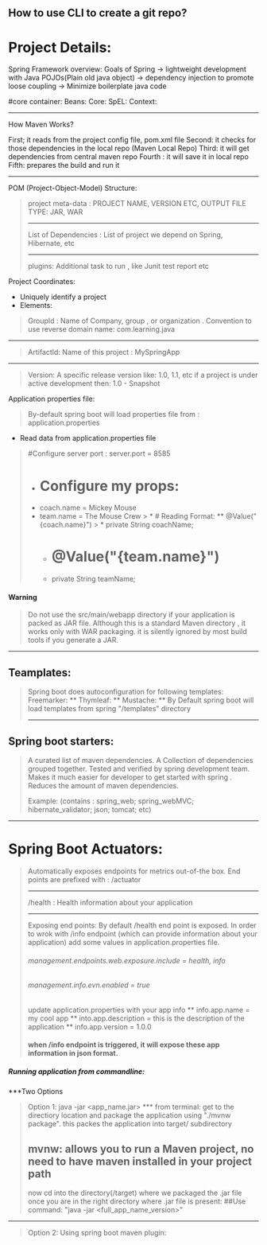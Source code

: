 ## How to use CLI to create a git repo?

# Project Details:
Spring Framework overview:
Goals of Spring -> lightweight development with Java POJOs(Plain old java object)
-> dependency injection to promote loose coupling
-> Minimize boilerplate java code

#core container:
Beans:
Core:
SpEL:
Context:

*******
How Maven Works?

First; it reads from the project config file, pom.xml file
Second: it checks for those dependencies in the local repo (Maven Local Repo)
Third: it will get dependencies from central maven repo
Fourth : it will save it in local repo
Fifth: prepares the build and run it
**********

POM (Project-Object-Model) Structure:
> project meta-data : PROJECT NAME, VERSION ETC, OUTPUT FILE TYPE: JAR, WAR
> ********
> List of Dependencies : List of project we depend on Spring, Hibernate, etc
> *******
> plugins: Additional task to run , like Junit test report etc
>
Project Coordinates:
* Uniquely identify a project
* Elements:
> GroupId : Name of Company, group , or organization . Convention to use reverse domain name: com.learning.java
*****
> ArtifactId: Name of this project : MySpringApp
*** 
> Version: A specific release version like: 1.0, 1.1, etc
> if a project is under active development then: 1.0 - Snapshot
>

Application properties file:
> By-default spring boot will load properties file from : application.properties
* Read data from application.properties file
> #Configure server port :
> server.port = 8585
> * # Configure my props:
> * coach.name = Mickey Mouse
> * team.name = The Mouse Crew
    >   * # Reading Format: ** @Value("{coach.name}")
          >     * private String coachName;
>     * # @Value("{team.name}")
>     * private String teamName;
>
>
#### Warning #####
> Do not use the src/main/webapp directory if your application is packed as JAR file. Although this is a standard Maven directory
> , it works only with WAR packaging. it is silently ignored by most build tools if you generate a JAR.
>
*****
## Teamplates:
> Spring boot does autoconfiguration for following templates:
> Freemarker:
> **
> Thymleaf:
> **
> Mustache:
> ** By Default spring boot will load templates from spring "/templates" directory
>
> *****
## Spring boot starters:
>
> A curated list of maven dependencies.
> A Collection of dependencies grouped together.
> Tested and verified by spring development team.
> Makes it much easier for developer to get started with spring .
> Reduces the amount of maven dependencies.
>
> Example: <Spring-boot-starter-web> (contains : spring_web; spring_webMVC; hibernate_validator; json; tomcat; etc)

****************
# Spring Boot Actuators:
> Automatically exposes endpoints for metrics out-of-the box. End points are prefixed with : /actuator
> ***
> /health : Health information about your application
> ****
> Exposing end points:
> By default /health end point is exposed. In order to wrok with /info endpoint (which can provide information
> about your application) add some values in application.properties file.
> ###### management.endpoints.web.exposure.include = health, info
> ###### management.info.evn.enabled = true
> update application.properties with your app info
> ** info.app.name = my cool app
> ** into.app.description = this is the description of the application
> ** info.app.version = 1.0.0
> #### when /info endpoint is triggered, it will expose these app information in json format.
>
##### Running application from commandline:
***Two Options
> Option 1: java -jar <app_name.jar>
> *** from terminal: get to the directiory location and package the application using "./mvnw package".
> this packes the application into target/ subdirectory
> ## mvnw: allows you to run a Maven project, no need to have maven installed in your project path
> now cd into the directory(/target) where we packaged the .jar file
> once you are in the right directory where .jar file is present: ##Use command: "java -jar <full_app_name_version>"
****

> Option 2: Using spring boot maven plugin:
> 